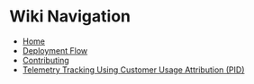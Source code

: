 # Wiki Navigation

* [Home](./Home)
* [Deployment Flow](./DeploymentFlow)
* [Contributing](./Contributing)
* [Telemetry Tracking Using Customer Usage Attribution (PID)](./CustomerUsage)